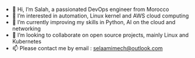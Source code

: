 - 👋 Hi, I’m Salah, a passionated DevOps engineer from Morocco
- 👀 I’m interested in automation, Linux kernel and AWS cloud computing
- 🌱 I’m currently improving my skills in Python, AI on the cloud and networking
- 💞️ I’m looking to collaborate on open source projects, mainly Linux and Kubernetes
- 📫 Please contact me by email : selaamimech@outlook.com

<!---
Salah-sre/Salah-sre is a ✨ special ✨ repository because its `README.md` (this file) appears on your GitHub profile.
You can click the Preview link to take a look at your changes.
--->
